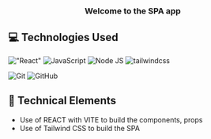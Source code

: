 <h3 align="center">
Welcome to the SPA app
</h3>

## 💻 Technologies Used
!["React"](https://img.shields.io/badge/logo-react-%61DAFB?React&logoColor=%61DAFB)
![JavaScript](https://img.shields.io/badge/logo-javascript-#F7DF1E?javascript&logoColor=#F7DF1E)
![Node JS](https://img.shields.io/badge/logo-nodedotjs-#339933?Node_JS&logoColor=#339933)
![tailwindcss](https://img.shields.io/badge/logo-tailwindcss-#06B6D4?Tailwind&logoColor=#06B6D4)


![Git](https://img.shields.io/badge/logo-git-#F05032?Git&logoColor=#F05032)
![GitHub](https://img.shields.io/badge/logo-github-#181717?Git_Hub&logoColor=#181717)

## 💼 Technical Elements

- Use of REACT with VITE to build the components, props
- Use of Tailwind CSS to build the SPA
